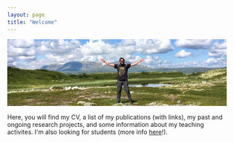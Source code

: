 ```yaml
---
layout: page
title: "Welcome"
---
```


![jv](/assets/jv.png)

Here, you will find my CV, a list of my publications (with links), my past and ongoing research projects, and some information about my teaching activites. I'm also looking for students (more info [here](call4students.md)!).
